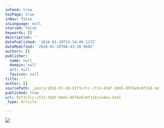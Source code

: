 ```yaml
---
inFeed: true
hasPage: true
inNav: false
inLanguage: null
starred: false
keywords: []
description: ''
datePublished: '2016-01-20T23:34:49.117Z'
dateModified: '2016-01-20T06:43:10.968Z'
authors: []
publisher:
  name: null
  domain: null
  url: null
  favicon: null
title: ''
author: []
sourcePath: _posts/2016-01-20-91f3c7cc-cf13-458f-bb65-0976e6c0f318.md
published: true
url: 91f3c7cc-cf13-458f-bb65-0976e6c0f318/index.html
_type: Article

---
```

![](https://the-grid-user-content.s3-us-west-2.amazonaws.com/72711146-52bb-48d1-a979-1df9450fc17a.jpg)